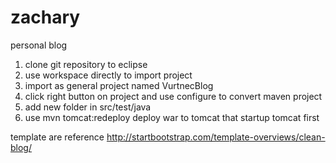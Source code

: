 # zachary
personal blog

1. clone git repository to eclipse
2. use workspace directly to import project
3. import as general project named VurtnecBlog
4. click right button on project and use configure to convert maven project
5. add new folder in src/test/java
6. use mvn tomcat:redeploy deploy war to tomcat that startup tomcat first


template are reference http://startbootstrap.com/template-overviews/clean-blog/